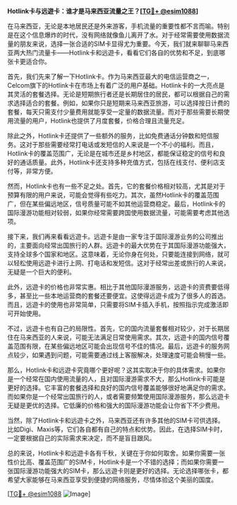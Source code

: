**Hotlink卡与远遊卡：谁才是马来西亚流量之王？[[TG💪+ @esim1088](https://t.me/s/esim1088)]**

在马来西亚，无论是本地居民还是外来游客，手机流量的重要性都不言而喻。特别是在这个信息爆炸的时代，没有网络就像鱼儿离开了水。对于经常需要使用数据流量的朋友来说，选择一张合适的SIM卡显得尤为重要。今天，我们就来聊聊马来西亚两大热门流量卡——Hotlink卡和远遊卡，看看它们各自的优势和不足，到底哪张卡更适合你。

首先，我们先来了解一下Hotlink卡。作为马来西亚最大的电信运营商之一，Celcom旗下的Hotlink卡在市场上有着广泛的用户基础。Hotlink卡的一大亮点是其灵活的套餐选择。无论是短期旅行者还是长期居住的居民，都可以根据自己的需求选择适合的套餐。例如，如果你只是短期来马来西亚旅游，可以选择按日计费的套餐，每天只需支付少量费用就能享受一定量的数据流量。而对于那些需要长期使用流量的用户，Hotlink也提供了月度套餐，价格合理且流量充足。

除此之外，Hotlink卡还提供了一些额外的服务，比如免费通话分钟数和短信服务。这对于那些需要经常打电话或发短信的人来说是一个不小的福利。而且，Hotlink卡的覆盖范围广，无论是在城市还是乡村地区，都能保证稳定的信号和良好的通话质量。此外，Hotlink卡还支持多种充值方式，包括在线支付、便利店支付等，非常方便。

然而，Hotlink卡也有一些不足之处。首先，它的套餐价格相对较高，尤其是对于预算有限的用户来说，可能会觉得有些吃力。其次，虽然Hotlink卡的覆盖范围广，但在某些偏远地区，信号质量可能不如其他运营商稳定。最后，Hotlink卡的国际漫游功能相对较弱，如果你经常需要跨国使用数据流量，可能需要考虑其他选项。

接下来，我们再来看看远遊卡。远遊卡是由一家专注于国际漫游业务的公司推出的，主要面向经常出国旅行的人群。远遊卡的最大优势在于其国际漫游功能强大，支持全球多个国家和地区。这意味着，无论你身在何处，只要能连接到网络，就可以轻松使用远遊卡进行上网、打电话和发短信。这对于经常出差或旅行的人来说，无疑是一个巨大的便利。

此外，远遊卡的价格也非常实惠。相比于其他国际漫游服务，远遊卡的资费要低得多，甚至比一些本地运营商的套餐还要便宜。这使得远遊卡成为了很多人的首选。而且，远遊卡的使用也非常简单，只需要将SIM卡插入手机，按照指示完成激活即可开始使用。

不过，远遊卡也有自己的局限性。首先，它的国内流量套餐相对较少，对于长期居住在马来西亚的人来说，可能无法满足日常使用需求。其次，远遊卡的国内信号覆盖范围有限，在某些偏远地区可能会出现信号不佳的情况。最后，远遊卡的服务网点较少，如果遇到问题，可能需要通过线上客服解决，处理速度可能会稍慢一些。

那么，Hotlink卡和远遊卡究竟哪个更好呢？这其实取决于你的具体需求。如果你是一个经常在国内使用流量的人，且对国际漫游需求不大，那么Hotlink卡可能是更好的选择。它丰富的套餐选择和良好的国内信号覆盖能够很好地满足你的需求。而如果你是一个经常出国旅行的人，或者需要频繁使用国际漫游服务，那么远遊卡无疑是更优的选择。它低廉的价格和强大的国际漫游功能会让你省下不少费用。

当然，除了Hotlink卡和远遊卡之外，马来西亚还有许多其他的SIM卡可供选择。比如Digi、Maxis等，它们各自都有自己的特点和优势。因此，在选择SIM卡时，一定要根据自己的实际需求来决定，而不是盲目跟风。

总的来说，Hotlink卡和远遊卡各有千秋，关键在于你如何取舍。如果你需要一张性价比高、覆盖范围广的SIM卡，Hotlink卡是一个不错的选择；而如果你需要一张国际漫游功能强大的SIM卡，那么远遊卡则是更好的选择。无论选择哪张卡，都希望大家能够在马来西亚享受到便捷的网络服务，尽情体验这个美丽的国度。

[[TG💪+ @esim1088](https://t.me/s/esim1088) ![Image](https://i.postimg.cc/4NQfJmqS/Snipaste-2025-05-13-00-14-12.png)]